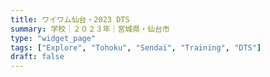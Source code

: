 ```yaml
---
title: ワイワム仙台・2023 DTS
summary: 学校｜２０２３年｜宮城県・仙台市
type: "widget_page"
tags: ["Explore", "Tohoku", "Sendai", "Training", "DTS"]
draft: false
---
```


